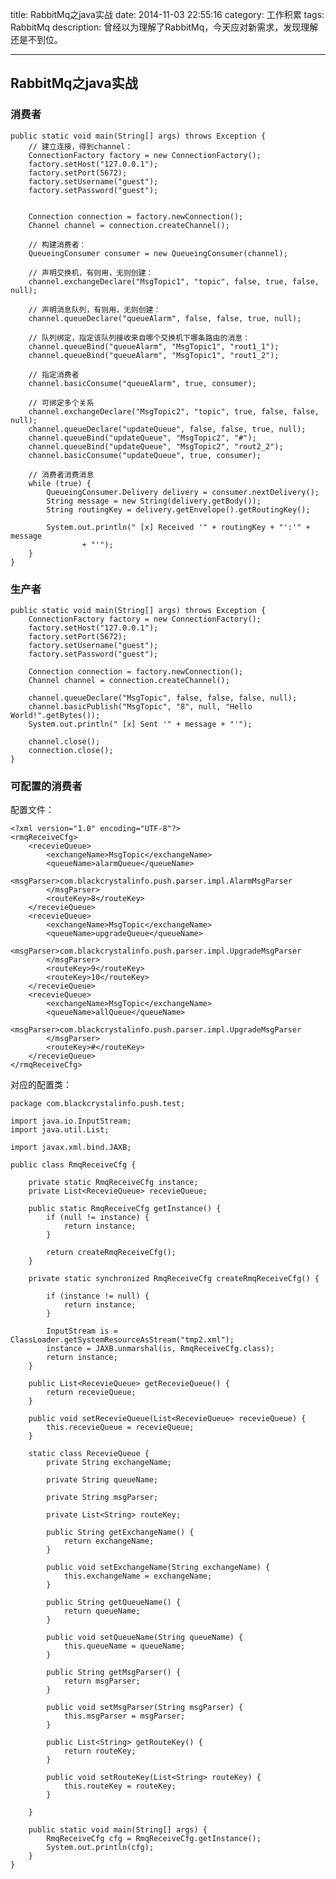 title: RabbitMq之java实战
date: 2014-11-03 22:55:16 
category: 工作积累
tags: RabbitMq
description: 曾经以为理解了RabbitMq，今天应对新需求，发现理解还是不到位。

---

## RabbitMq之java实战 ##

### 消费者 ###
	public static void main(String[] args) throws Exception {
		// 建立连接，得到channel：
		ConnectionFactory factory = new ConnectionFactory();
		factory.setHost("127.0.0.1");
		factory.setPort(5672);
		factory.setUsername("guest");
		factory.setPassword("guest");
	
	
		Connection connection = factory.newConnection();
		Channel channel = connection.createChannel();
	
		// 构建消费者：
		QueueingConsumer consumer = new QueueingConsumer(channel);

		// 声明交换机，有则用，无则创建：
		channel.exchangeDeclare("MsgTopic1", "topic", false, true, false, null);

		// 声明消息队列，有则用，无则创建：
		channel.queueDeclare("queueAlarm", false, false, true, null);

		// 队列绑定，指定该队列接收来自哪个交换机下哪条路由的消息：
		channel.queueBind("queueAlarm", "MsgTopic1", "rout1_1");
		channel.queueBind("queueAlarm", "MsgTopic1", "rout1_2");

		// 指定消费者
		channel.basicConsume("queueAlarm", true, consumer);

		// 可绑定多个关系
		channel.exchangeDeclare("MsgTopic2", "topic", true, false, false, null);
		channel.queueDeclare("updateQueue", false, false, true, null);
		channel.queueBind("updateQueue", "MsgTopic2", "#");
		channel.queueBind("updateQueue", "MsgTopic2", "rout2_2");
		channel.basicConsume("updateQueue", true, consumer);

		// 消费者消费消息
		while (true) {
			QueueingConsumer.Delivery delivery = consumer.nextDelivery();
			String message = new String(delivery.getBody());
			String routingKey = delivery.getEnvelope().getRoutingKey();

			System.out.println(" [x] Received '" + routingKey + "':'" + message
					+ "'");
		}
	}

### 生产者 ###

	public static void main(String[] args) throws Exception {
		ConnectionFactory factory = new ConnectionFactory();
		factory.setHost("127.0.0.1");
		factory.setPort(5672);
		factory.setUsername("guest");
		factory.setPassword("guest");
		
		Connection connection = factory.newConnection();
		Channel channel = connection.createChannel();

		channel.queueDeclare("MsgTopic", false, false, false, null);
		channel.basicPublish("MsgTopic", "8", null, "Hello World!".getBytes());
		System.out.println(" [x] Sent '" + message + "'");

		channel.close();
		connection.close();
	}


### 可配置的消费者 ###

配置文件：

	<?xml version="1.0" encoding="UTF-8"?>
	<rmqReceiveCfg>
		<recevieQueue>
			<exchangeName>MsgTopic</exchangeName>
			<queueName>alarmQueue</queueName>
			<msgParser>com.blackcrystalinfo.push.parser.impl.AlarmMsgParser
			</msgParser>
			<routeKey>8</routeKey>
		</recevieQueue>
		<recevieQueue>
			<exchangeName>MsgTopic</exchangeName>
			<queueName>upgradeQueue</queueName>
			<msgParser>com.blackcrystalinfo.push.parser.impl.UpgradeMsgParser
			</msgParser>
			<routeKey>9</routeKey>
			<routeKey>10</routeKey>
		</recevieQueue>
		<recevieQueue>
			<exchangeName>MsgTopic</exchangeName>
			<queueName>allQueue</queueName>
			<msgParser>com.blackcrystalinfo.push.parser.impl.UpgradeMsgParser
			</msgParser>
			<routeKey>#</routeKey>
		</recevieQueue>
	</rmqReceiveCfg>

对应的配置类：

	package com.blackcrystalinfo.push.test;
	
	import java.io.InputStream;
	import java.util.List;
	
	import javax.xml.bind.JAXB;
	
	public class RmqReceiveCfg {
	
		private static RmqReceiveCfg instance;
		private List<RecevieQueue> recevieQueue;
	
		public static RmqReceiveCfg getInstance() {
			if (null != instance) {
				return instance;
			}
	
			return createRmqReceiveCfg();
		}
	
		private static synchronized RmqReceiveCfg createRmqReceiveCfg() {
	
			if (instance != null) {
				return instance;
			}
	
			InputStream is = ClassLoader.getSystemResourceAsStream("tmp2.xml");
			instance = JAXB.unmarshal(is, RmqReceiveCfg.class);
			return instance;
		}
	
		public List<RecevieQueue> getRecevieQueue() {
			return recevieQueue;
		}
	
		public void setRecevieQueue(List<RecevieQueue> recevieQueue) {
			this.recevieQueue = recevieQueue;
		}
	
		static class RecevieQueue {
			private String exchangeName;
	
			private String queueName;
	
			private String msgParser;
	
			private List<String> routeKey;
	
			public String getExchangeName() {
				return exchangeName;
			}
	
			public void setExchangeName(String exchangeName) {
				this.exchangeName = exchangeName;
			}
	
			public String getQueueName() {
				return queueName;
			}
	
			public void setQueueName(String queueName) {
				this.queueName = queueName;
			}
	
			public String getMsgParser() {
				return msgParser;
			}
	
			public void setMsgParser(String msgParser) {
				this.msgParser = msgParser;
			}
	
			public List<String> getRouteKey() {
				return routeKey;
			}
	
			public void setRouteKey(List<String> routeKey) {
				this.routeKey = routeKey;
			}
	
		}
	
		public static void main(String[] args) {
			RmqReceiveCfg cfg = RmqReceiveCfg.getInstance();
			System.out.println(cfg);
		}
	}
